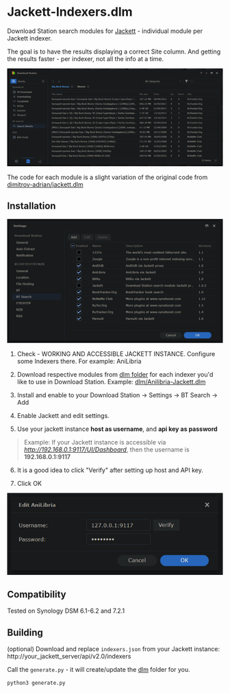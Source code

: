 # Jackett-Indexers.dlm
Download Station search modules for [Jackett](https://github.com/Jackett/Jackett) - individual module per Jackett indexer.

The goal is to have the results displaying a correct Site column. And getting the results faster - per indexer, not all the info at a time.

![Synology Download Station Search BT results](https://raw.githubusercontent.com/DeXP/Jackett-Indexers.dlm/master/screenshots/Download-Station.png?raw=true "Synology Download Station Search BT results")

The code for each module is a slight variation of the original code from [dimitrov-adrian/jackett.dlm](https://github.com/dimitrov-adrian/jackett.dlm)


## Installation

![Synology Download Station BT Search configuration](https://raw.githubusercontent.com/DeXP/Jackett-Indexers.dlm/master/screenshots/BT-Search-Settings.png?raw=true "Synology Download Station BT Search configuration")

1. Check - WORKING AND ACCESSIBLE JACKETT INSTANCE. Configure some Indexers there. For example: AniLibria

2. Download respective modules from [dlm folder](https://github.com/DeXP/Jackett-Indexers.dlm/tree/master/dlm) for each indexer you'd like to use in Download Station. Example: [dlm/Anilibria-Jackett.dlm](https://github.com/DeXP/Jackett-Indexers.dlm/tree/master/dlm/Anilibria-Jackett.dlm)

3. Install and enable to your Download Station -> Settings -> BT Search -> Add

4. Enable Jackett and edit settings.

5. Use your jackett instance **host as username**, and **api key as password**
> Example: If your Jackett instance is accessible via *http://192.168.0.1:9117/UI/Dashboard*,
> then the username is **192.168.0.1:9117**

6. It is a good idea to click "Verify" after setting up host and API key.

7. Click OK

![Synology Download Station Search BT results](https://raw.githubusercontent.com/DeXP/Jackett-Indexers.dlm/master/screenshots/Edit-AniLibria.png?raw=true "Synology Download Station Search BT results")


## Compatibility

Tested on Synology DSM 6.1-6.2 and 7.2.1


## Building

(optional) Download and replace `indexers.json` from your Jackett instance: http://your_jackett_server/api/v2.0/indexers

Call the `generate.py` - it will create/update the [dlm](https://github.com/DeXP/Jackett-Indexers.dlm/tree/master/dlm) folder for you.

```bash
python3 generate.py
```
